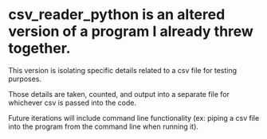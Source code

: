# csv_reader_python is an altered version of a program I already threw together.  

This version is isolating specific details related to a csv file for testing purposes.

Those details are taken, counted, and output into a separate file for whichever csv is passed into the code.

Future iterations will include command line functionality (ex: piping a csv file into the program from the command line when running it).
